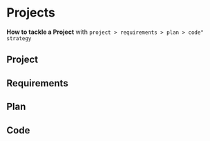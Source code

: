 # Projects
__How to tackle a Project__ with `project > requirements > plan > code" strategy`

##  Project
##  Requirements
##  Plan
##  Code

